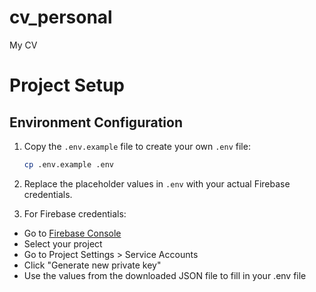 # cv_personal
My CV
# Project Setup

## Environment Configuration

1. Copy the `.env.example` file to create your own `.env` file:
   ```bash
   cp .env.example .env
   ```

2. Replace the placeholder values in `.env` with your actual Firebase credentials.

3. For Firebase credentials:
- Go to [Firebase Console](https://console.firebase.google.com/)
- Select your project
- Go to Project Settings > Service Accounts
- Click "Generate new private key"
- Use the values from the downloaded JSON file to fill in your .env file